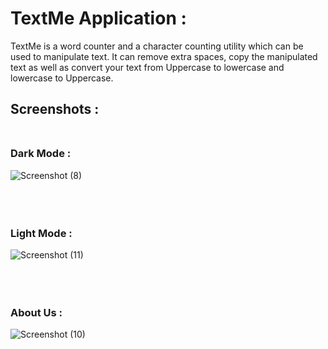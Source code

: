 # TextMe Application : 

TextMe is a word counter and a character counting utility which can be used to manipulate text. It can remove extra spaces, copy the manipulated text as well as convert your text from Uppercase to lowercase and lowercase to Uppercase.

## Screenshots : </br> </br>

### Dark Mode :

![Screenshot (8)](https://github.com/JEENA011/Text_Me/assets/90309557/cffc5dd8-3979-42dd-aff9-095d92fe583c) </br> </br> </br> </br>

### Light Mode :

![Screenshot (11)](https://github.com/JEENA011/Text_Me/assets/90309557/cdfafb50-871b-4ed3-9194-50010e760629) </br> </br></br> </br>

### About Us :
![Screenshot (10)](https://github.com/JEENA011/Text_Me/assets/90309557/45cf4c51-490f-446f-a7cd-860ae62c8664) 
